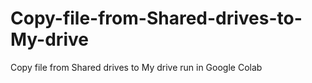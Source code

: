# Copy-file-from-Shared-drives-to-My-drive
Copy file from Shared drives to My drive
run in Google Colab
